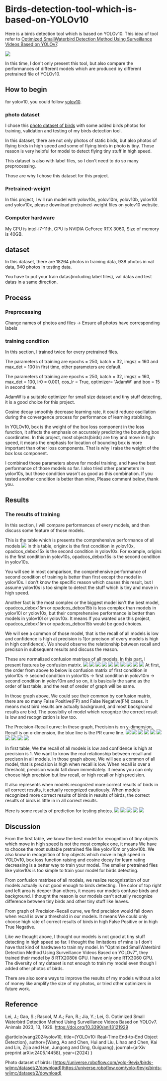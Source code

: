 # Birds-detection-tool-which-is-based-on-YOLOv10
Here is a birds detection tool which is based on YOLOv10. This idea of tool refer to [Optimized SmallWaterbird Detection Method Using
Surveillance Videos Based on YOLOv7](https://www.mdpi.com/2076-2615/13/12/1929#:~:text=This%20study%20describes%20an%20improved,attention%20regions%20and%20monitor%20waterbirds.).

<img src="https://www.mdpi.com/animals/animals-13-01929/article_deploy/html/images/animals-13-01929-g002.png">

In this time, I don't only present this tool, but also compare the performances of different models which are produced by different pretrained file of YOLOv10.

## How to begin
for yolov10, you could follow [yolov10](https://github.com/THU-MIG/yolov10/tree/main). 

### photo dataset
I chose this [photo dataset of birds](https://universe.roboflow.com/yolo-9evjx/birds-wijmc/dataset/2/download) with some added birds photos for training, validation and testing of my birds detection tool.

In this dataset, there are not only photos of static birds, but also photos of flying birds in high speed and some of flying birds in photo is tiny. Those reason is very helpful for model to detect flying tiny stuff in high speed.

This dataset is also with label files, so I don't need to do so many preprocessing.  

Those are why I chose this dataset for this project.

### Pretrained-weight
In this project, I will run model with yolov10s, yolov10m, yolov10b, yolov10l and yolov10x, please download pretrained-weight files on yolov10 website.

### Computer hardware
My CPU is intel-i7-11th, GPU is NVIDIA GeForce RTX 3060, Size of memory is 40GB.

## dataset
In this dataset, there are 18264 photos in training data, 938 photos in val data, 940 photos in testing data.

You have to put your train datas(including label files), val datas and test datas in a same direction.

## Process
### Preprocessing
Change names of photos and files -> Ensure all photos have corresponding labels

### training condition
In this section, I trained twice for every pretrained files.

The parameters of training are epochs = 250, batch = 32, imgsz = 160 and max_det = 100 in first time, other parameters are default.

The parameters of training are epochs = 250, batch = 32, imgsz = 160, max_det = 100, lr0 = 0.001, cos_lr = True, optimizer= 'AdamW' and box = 15 in second time.

AdamW is a suitable optimizer for small size dataset and tiny stuff detecting, it is a good choice for this project.

Cosine decay smoothly decrease learning rate, it could reduce oscillation during the convergence process for performance of learning stablizing.

In YOLOv10, box is the weight of the box loss component in the loss function, it affects the emphasis on accurately predicting the bounding box coordinates.
In this project, most objects(birds) are tiny and move in high speed, it means the emphasis for location of bounding box is more important than other loss components. That is why I raise the weight of the box loss component.

I combined those parameters above for model training, and have the best performance of those models so far. I also tried other parameters in yolov10s, but those condition wasn't as good as this combination.
If you tested another condition is better than mine, Please comment below, thank you.

## Results
### The results of training
In this section, I will compare performances of every models, and then discuss some feature of those models.

This is the table which is presents the comprehensive performance of all models
<img src="https://github.com/aegon1994/Birds-detection-tool-which-is-based-on-YOLOv10/blob/main/dataimage.png?raw=true">
In this table, originx is the first condition in yolov10x, opadcos_debox15x is the second condition in yolov10x. For example, origins is the first condition in yolov10s, opadcos_debox15s is the second condition in yolov10s.

You will see in most comparison, the comprehensive performance of second condition of training is better than first except the model in yolov10s. I don't know the specific reason which causes this result, but I assume yolov10s is too simple to detect the stuff which is tiny and move in high speed.

Another fact is the most complex or the biggest model isn't the best model, opadcos_debox15m or opadcos_debox15b is less complex than models in yolov10l or yolov10x, but their comprehensive performance is better than models in yolov10l or yolov10x. It means If you wanted use this project, opadcos_debox15m or opadcos_debox15b would be good choices.

We will see a common of those model, that is the recall of all models is low and confidence is high at precision is 1(or precison of every models is high in high confidence). We should observe the relationship between recall and precison in subsequent results and discuss the reason.

These are normalized confusion matrixes of all models. In this part, I present features by confusion matrix.
<img src="https://github.com/aegon1994/Birds-detection-tool-which-is-based-on-YOLOv10/blob/main/sorigin/confusion_matrix_normalized.png?raw=true">
<img src="https://github.com/aegon1994/Birds-detection-tool-which-is-based-on-YOLOv10/blob/main/scos_debox15/confusion_matrix_normalized.png?raw=true">
<img src="https://github.com/aegon1994/Birds-detection-tool-which-is-based-on-YOLOv10/blob/main/morigin/confusion_matrix_normalized.png?raw=true">
<img src="https://github.com/aegon1994/Birds-detection-tool-which-is-based-on-YOLOv10/blob/main/mcos_debox15/confusion_matrix_normalized.png?raw=true">
<img src="https://github.com/aegon1994/Birds-detection-tool-which-is-based-on-YOLOv10/blob/main/borigin/confusion_matrix_normalized.png?raw=true">
<img src="https://github.com/aegon1994/Birds-detection-tool-which-is-based-on-YOLOv10/blob/main/bcos_debox15/confusion_matrix_normalized.png?raw=true">
<img src="https://github.com/aegon1994/Birds-detection-tool-which-is-based-on-YOLOv10/blob/main/lorigin/confusion_matrix_normalized.png?raw=true">
<img src="https://github.com/aegon1994/Birds-detection-tool-which-is-based-on-YOLOv10/blob/main/lcos_debox15/confusion_matrix_normalized.png?raw=true">
<img src="https://github.com/aegon1994/Birds-detection-tool-which-is-based-on-YOLOv10/blob/main/xorigin/confusion_matrix_normalized.png?raw=true">
<img src="https://github.com/aegon1994/Birds-detection-tool-which-is-based-on-YOLOv10/blob/main/xcos_debox15/confusion_matrix_normalized.png?raw=true">
At first, the order from above to below is confusion matrix of first condition in yolov10s -> second condition in yolov10s -> first condition in yolov10m -> second condition in yolov10m and so on, it is basically the same as the order of last table, and the rest of oreder of graph will be same.

In those graph above, We could see their common by confusion matrix, there are so many False Positive(FP) and False Negative(FN) cases. It means most bird results are actually background, and most background results are bird. The possibiliy of model which recognize the correct result is low and recognization is low too.

The Precision-Recall curve: In these graph, Precision is on y-dimension, Recall is on x-dimension, the blue line is the PR curve line.
<img src="https://github.com/aegon1994/Birds-detection-tool-which-is-based-on-YOLOv10/blob/main/sorigin/PR_curve.png?raw=true">
<img src="https://github.com/aegon1994/Birds-detection-tool-which-is-based-on-YOLOv10/blob/main/scos_debox15/PR_curve.png?raw=true">
<img src="https://github.com/aegon1994/Birds-detection-tool-which-is-based-on-YOLOv10/blob/main/morigin/PR_curve.png?raw=true">
<img src="https://github.com/aegon1994/Birds-detection-tool-which-is-based-on-YOLOv10/blob/main/mcos_debox15/PR_curve.png?raw=true">
<img src="https://github.com/aegon1994/Birds-detection-tool-which-is-based-on-YOLOv10/blob/main/borigin/PR_curve.png?raw=true">
<img src="https://github.com/aegon1994/Birds-detection-tool-which-is-based-on-YOLOv10/blob/main/bcos_debox15/PR_curve.png?raw=true">
<img src="https://github.com/aegon1994/Birds-detection-tool-which-is-based-on-YOLOv10/blob/main/lorigin/PR_curve.png?raw=true">
<img src="https://github.com/aegon1994/Birds-detection-tool-which-is-based-on-YOLOv10/blob/main/lcos_debox15/PR_curve.png?raw=true">
<img src="https://github.com/aegon1994/Birds-detection-tool-which-is-based-on-YOLOv10/blob/main/xorigin/PR_curve.png?raw=true">
<img src="https://github.com/aegon1994/Birds-detection-tool-which-is-based-on-YOLOv10/blob/main/xcos_debox15/PR_curve.png?raw=true">

In first table, We the recall of all models is low and confidence is high at precision is 1. We want to know the real relationship between recall and precison in all models. In those graph above, We will see a common of all model, that is precision is high when recall is low. When recall is over a threshold, precision would fall down immediately. It means you can only choose high precision but low recall, or high recall or high precision.

It also represents when models recognized more correct results of birds in all correct results, it actually recognized cautiously. When models recognized more correct results of birds in results of birds, the correct results of birds is little in in all correct results.

Here is some results of prediction for testing photos.
<img src="https://github.com/aegon1994/Birds-detection-tool-which-is-based-on-YOLOv10/blob/main/1.jpg?raw=true">
<img src="https://github.com/aegon1994/Birds-detection-tool-which-is-based-on-YOLOv10/blob/main/12.jpg?raw=true">
<img src="https://github.com/aegon1994/Birds-detection-tool-which-is-based-on-YOLOv10/blob/main/132.jpg?raw=true">
<img src="https://github.com/aegon1994/Birds-detection-tool-which-is-based-on-YOLOv10/blob/main/53.jpg?raw=true">
<img src="hhttps://github.com/aegon1994/Birds-detection-tool-which-is-based-on-YOLOv10/blob/main/86.jpg?raw=true">

## Discussion

From the first table, we know the best model for recognition of tiny objects which move in high speed is not the most complex one, it means We have to choose the most suitable pretrained file like yolov10m or yolov10b. We also know in recognition of tiny objects which move in high speed in YOLOv10, box loss function raising and cosine decay for learn rating decreasing is a better way to train your model. The smaller pretrained files like yolov10s is too simple to train your model for birds detecting.

From confusion matrixes of all models, we realize recognization of our models actually is not good enough to birds detecting. The color of top right and left area is deeper than others, it means our models confuse birds and background. I thought the reason is our models can't actually recognize difference between tiny birds and other tiny stuff like leaves.

From graph of Precision-Recall curve, we find precision would fall down when recall is over a threshold in our models. It means We could only choose high rate of correct results of birds in high False Positive or in high True Negative. 

Like we thought above, I thought our models is not good at tiny stuff detecting in high speed so far. I thought the limitations of mine is I don't have that kind of hardwave to train my model. In "Optimized SmallWaterbird Detection Method Using Surveillance Videos Based on YOLOv7", they trained their model by 8 RTX2080ti GPU. I have only one RTX3060 GPU. The diversity of my dataset is not enough to train my model even though I added other photos of birds.

There are also some ways to improve the results of my models without a lot of money like amplify the size of my photos, or tried other optimizers in future work.

## Reference 
Lei, J.; Gao, S.; Rasool, M.A.; Fan, R.; Jia, Y.; Lei, G. Optimized Small Waterbird Detection Method Using Surveillance Videos Based on YOLOv7. Animals 2023, 13, 1929. https://doi.org/10.3390/ani13121929

@article{wang2024yolov10,
  title={YOLOv10: Real-Time End-to-End Object Detection},
  author={Wang, Ao and Chen, Hui and Liu, Lihao and Chen, Kai and Lin, Zijia and Han, Jungong and Ding, Guiguang},
  journal={arXiv preprint arXiv:2405.14458},
  year={2024}
}

Photo dataset of birds: [https://universe.roboflow.com/yolo-9evjx/birds-wijmc/dataset/2/download](https://universe.roboflow.com/yolo-9evjx/birds-wijmc/dataset/2/download)
